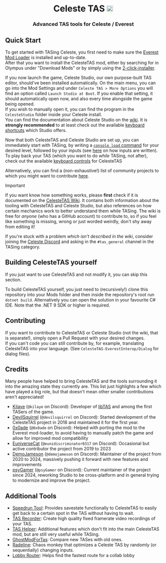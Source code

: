 <h1 align="center">Celeste TAS <img id="logo" src="https://raw.githubusercontent.com/EverestAPI/CelesteTAS-EverestInterop/refs/heads/master/Assets/icon.png" width="20"/></h1>
<h3 align="center">Advanced TAS tools for Celeste / Everest</h3>

## Quick Start

To get started with TASing Celeste, you first need to make sure the [Everest Mod Loader](https://everestapi.github.io) is installed and up-to-date.  
After that you want to install the CelesteTAS mod, either by searching for in Olympus under "Download Mods" or by simply using the [2-click-installer](https://0x0a.de/twoclick/?github.com/EverestAPI/CelesteTAS-EverestInterop/releases/latest/download/CelesteTAS.zip).

If you now launch the game, Celeste Studio, our own purpose-built TAS editor, should've been installed automatically. On the main menu, you can go into the Mod Settings and under `Celeste TAS > More Options` you will find an option called `Launch Studio at Boot`. If you enable that setting, it should automatically open now, and also every time alongside the game being opened.  
If you wish to manually open it, you can find the program in the `CelesteStudio` folder inside your Celeste install.  
You can find the documentation about Celeste Studio on the [wiki](https://github.com/EverestAPI/CelesteTAS-EverestInterop/wiki/Celeste-Studio). It is **strongly recommended** to at least check out the available [keyboard shortcuts](https://github.com/EverestAPI/CelesteTAS-EverestInterop/wiki/Key-Bindings) which Studio offers.

Now that both CelesteTAS and Celeste Studio are set up, you can immediately start with TASing, by writing a [`console load` command](https://github.com/EverestAPI/CelesteTAS-EverestInterop/wiki/Commands#console-load) for your desired level, followed by your inputs (see [here](https://github.com/EverestAPI/CelesteTAS-EverestInterop/wiki/Input-File) on how inputs are written).  
To play back your TAS (which you want to do _while_ TASing, not after), check out the available [keyboard controls](https://github.com/EverestAPI/CelesteTAS-EverestInterop/wiki/Controls) for CelesteTAS 

Alternatively, you can find a (non-exhaustive!) list of community projects to which you might want to contribute [here](https://github.com/EverestAPI/CelesteTAS-EverestInterop/wiki/Community-Projects).

> [!important]
> If you want know how something works, please **first** check if it is documented on the [CelesteTAS Wiki](https://github.com/EverestAPI/CelesteTAS-EverestInterop/wiki).
> It contains both information about the tooling with CelesteTAS and Celeste Studio, but also references on how certain mechanics work to better understand them while TASing.
> The wiki is free for _anyone_ (who has a GitHub account) to contribute to, so if you feel like something is missing, wrong or just worded weirdly, don't shy away from editing it!
>
> If you're stuck with a problem _which isn't described in the wiki_, consider joining the [Celeste Discord](https://discord.gg/celeste) and asking in the `#tas_general` channel in the TASing category.

## Building CelesteTAS yourself

If you just want to use CelesteTAS and not modify it, you can skip this section.

To build CelesteTAS yourself, you just need to (recursively!) clone this repository into your Mods folder and then inside the repository's root run `dotnet build`.
Alternatively you can open the solution in your favourite C# IDE.
Note that the .NET 9 SDK or higher is required.

## Contributing

If you want to contribute to CelesteTAS or Celeste Studio (not the wiki, that is separate!), simply open a Pull Request with your desired changes.  
If you can't code you can still contribute by, for example, translating CelesteTAS into your language. (See `CelesteTAS-EverestInterop/Dialog` for dialog files).

## Credits

Many people have helped to bring CelesteTAS and the tools surrounding it into the amazing state they currently are. This list just highlights a few which have played a big role, but that doesn't mean other smaller contributions aren't appreciated!

- [Kilaye](https://github.com/clementgallet) (`@kilaye` on Discord): Developer of [libTAS](https://clementgallet.github.io/libTAS/) and among the first TASers of the game.
- [DevilSquirrel](https://github.com/ShootMe) (`@devilsquirrel` on Discord): Started development of the CelesteTAS project in 2018 and maintained it for the first year.
- [0x0ade](https://github.com/0x0ade) (`@0x0ade` on Discord): Helped with porting the mod to the Everest mod-loader, to avoid having to manually patch the game and allow for improved mod compatibility
- [EuniverseCat](https://github.com/EuniverseCat) (`@eunidiscriminator0317` on Discord): Occasional but active contributor the project from 2019 to 2023
- [DemoJameson](https://github.com/DemoJameson) (`@demojameson` on Discord): Maintainer of the project from 2020 to 2024, massively pushing it forward with new features and improvements
- [psyGamer](https://github.com/psyGamer) (`@psyGamer` on Discord): Current maintainer of the project since 2024, reworking Studio to be cross-platform and in general trying to modernize and improve the project.

## Additional Tools
- [Speedrun Tool](https://gamebanana.com/tools/6597): Provides savestate functionally to CelesteTAS to easily get back to a certain spot in the TAS without having to wait.
- [TAS Recorder](https://gamebanana.com/tools/14085): Create high quality fixed framerate video recordings of your TAS.
- [TAS Helper](https://gamebanana.com/tools/12383): Additional features which don't fit into the main CelesteTAS mod, but are still very useful while TASing.
- [GhostModForTas](https://gamebanana.com/mods/500759): Compare new TASes with old ones.
- [Radeline](https://github.com/Kataiser/radeline): Chaos monkey that optimizes a Celeste TAS by randomly (or sequentially) changing inputs.
- [Lobby Router](https://jakobhellermann.github.io/trout/): Helps find the fastest route for a collab lobby
